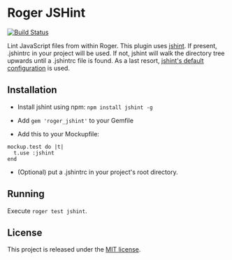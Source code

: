 Roger JSHint
============

[![Build Status](https://travis-ci.org/DigitPaint/roger_jshint.svg)](https://travis-ci.org/DigitPaint/roger_jshint)


Lint JavaScript files from within Roger. This plugin uses [jshint](https://github.com/jshint/jshint). If present, .jshintrc in your project will be used. If not, jshint will walk the directory tree upwards until a .jshintrc file is found. As a last resort, [jshint's default configuration](https://raw.githubusercontent.com/jshint/jshint/master/examples/.jshintrc) is used.

## Installation
* Install jshint using npm: ```npm install jshint -g```

* Add ```gem 'roger_jshint'``` to your Gemfile

* Add this to your Mockupfile:
```
mockup.test do |t|
  t.use :jshint
end
```

* (Optional) put a .jshintrc in your project's root directory.

## Running
Execute ```roger test jshint```.

## License

This project is released under the [MIT license](LICENSE).
